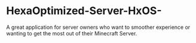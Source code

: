 # HexaOptimized-Server-HxOS-
A great application for server owners who want to smoother experience or wanting to get the most out of their Minecraft Server. 
